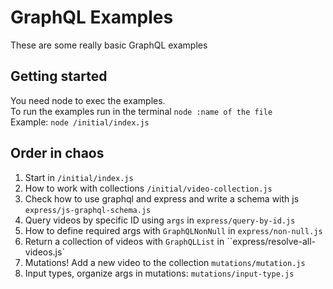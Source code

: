 # GraphQL Examples
These are some really basic GraphQL examples

## Getting started
You need node to exec the examples.  
To run the examples run in the terminal `node :name of the file`    
Example: `node /initial/index.js`  

## Order in chaos

1. Start in `/initial/index.js`
2. How to work with collections `/initial/video-collection.js`
3. Check how to use graphql and express and write a schema with js `express/js-graphql-schema.js`
4. Query videos by specific ID using `args` in `express/query-by-id.js`
5. How to define required args with `GraphQLNonNull` in `express/non-null.js`
6. Return a collection of videos with `GraphQLList` in ``express/resolve-all-videos.js`
7. Mutations! Add a new video to the collection `mutations/mutation.js`
8. Input types, organize args in mutations: `mutations/input-type.js`

